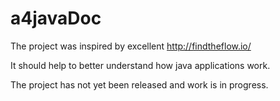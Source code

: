 # a4javaDoc

The project was inspired by excellent http://findtheflow.io/

It should help to better understand how java applications work.

The project has not yet been released and work is in progress.
